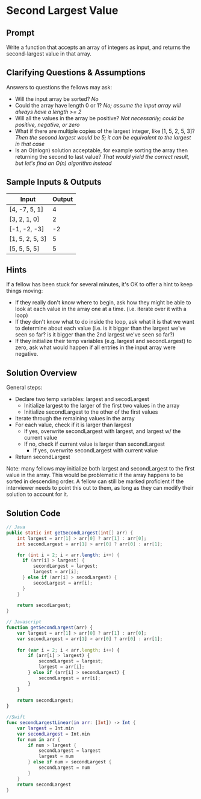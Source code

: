 # Second Largest Value


## Prompt

Write a function that accepts an array of integers as input,
and returns the second-largest value in that array.


## Clarifying Questions & Assumptions

Answers to questions the fellows may ask:
* Will the input array be sorted? _No_
* Could the array have length 0 or 1? _No; assume the input array will always have a length >= 2_
* Will all the values in the array be positive? _Not necessarily; could be positive, negative, or zero_
* What if there are multiple copies of the largest integer, like [1, 5, 2, 5, 3]? _Then the second largest would be 5; it can be equivalent to the largest in that case_
* Is an O(nlogn) solution acceptable, for example sorting the array then returning the second to last value? _That would yield the correct result, but let's find an O(n) algorithm instead_


## Sample Inputs & Outputs

| Input | Output |
|---|---|
| [4, -7, 5, 1] | 4 |
| [3, 2, 1, 0] | 2 |
| [-1, -2, -3] | -2 |
| [1, 5, 2, 5, 3]  | 5 |
| [5, 5, 5, 5] | 5 |


## Hints

If a fellow has been stuck for several minutes,
it's OK to offer a hint to keep things moving:
* If they really don't know where to begin, ask how they might be able to look at each value in the array one at a time. (i.e. iterate over it with a loop)
* If they don't know what to do inside the loop, ask what it is that we want to determine about each value (i.e. is it bigger than the largest we've seen so far? is it bigger than the 2nd largest we've seen so far?)
* If they initialize their temp variables (e.g. largest and secondLargest) to zero, ask what would happen if all entries in the input array were negative.

## Solution Overview

General steps:
* Declare two temp variables: largest and secodLargest
  * Initialize largest to the larger of the first two values in the array
  * Initialize secondLargest to the other of the first values
* Iterate through the remaining values in the array
* For each value, check if it is larger than largest
  * If yes, overwrite secondLargest with largest, and largest w/ the current value
  * If no, check if current value is larger than secondLargest
    * If yes, overwrite secondLargest with current value
* Return secondLargest

Note: many fellows may initialize both largest and secondLargest to the
first value in the array. This would be problematic if the array happens
to be sorted in descending order. A fellow can still be marked proficient
if the interviewer needs to point this out to them, as long as they can
modify their solution to account for it.

## Solution Code

```java
// Java
public static int getSecondLargest(int[] arr) {
    int largest = arr[1] > arr[0] ? arr[1] : arr[0];
    int secondLargest = arr[1] > arr[0] ? arr[0] : arr[1];

    for (int i = 2; i < arr.length; i++) {
      if (arr[i] > largest) {
          secondLargest = largest;
          largest = arr[i];
      } else if (arr[i] > secodLargest) {
          secodLargest = arr[i];
      }
    }
    
    return secodLargest;
}
```


```javascript
// Javascript
function getSecondLargest(arr) {
    var largest = arr[1] > arr[0] ? arr[1] : arr[0];
    var secondLargest = arr[1] > arr[0] ? arr[0] : arr[1];
    
    for (var i = 2; i < arr.length; i++) {
        if (arr[i] > largest) {
            secondLargest = largest;
            largest = arr[i];
        } else if (arr[i] > secondLargest) {
            secondLargest = arr[i];
        }
    }
    
    return secondLargest;
}
```
```swift
//Swift
func secondLargestLinear(in arr: [Int]) -> Int {
    var largest = Int.min
    var secondLargest = Int.min
    for num in arr {
        if num > largest {
            secondLargest = largest
            largest = num
        } else if num > secondLargest {
            secondLargest = num
        }
    }
    return secondLargest
}
```

